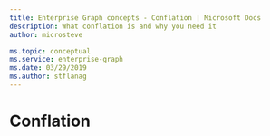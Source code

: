 ```yaml
---
title: Enterprise Graph concepts - Conflation | Microsoft Docs
description: What conflation is and why you need it
author: microsteve

ms.topic: conceptual
ms.service: enterprise-graph 
ms.date: 03/29/2019
ms.author: stflanag
---
```


# Conflation

